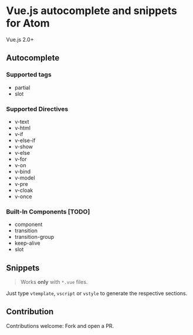 # Vue.js autocomplete and snippets for Atom

Vue.js 2.0+

## Autocomplete

### Supported tags

* partial
* slot

### Supported Directives

* v-text
* v-html
* v-if
* v-else-if
* v-show
* v-else
* v-for
* v-on
* v-bind
* v-model
* v-pre
* v-cloak
* v-once

### Built-In Components [TODO]

* component
* transition
* transition-group
* keep-alive
* slot

## Snippets

> Works **only** with `*.vue` files.

Just type `vtemplate`, `vscript` or `vstyle` to generate the respective sections.

## Contribution

Contributions welcome: Fork and open a PR.
